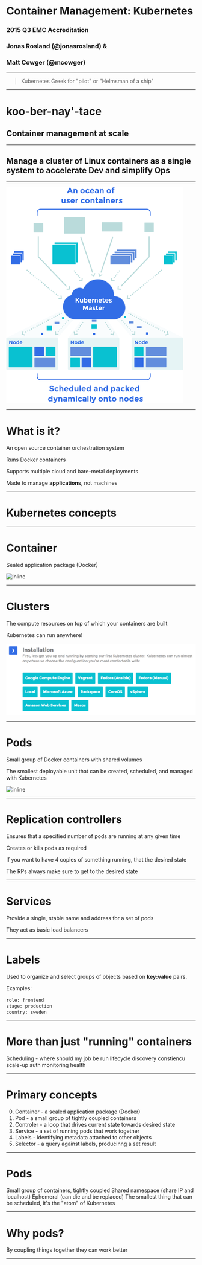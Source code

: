 # Container Management: Kubernetes
### 2015 Q3 EMC Accreditation
### Jonas Rosland (@jonasrosland) &
### Matt Cowger (@mcowger)

---

> Kubernetes
> Greek for "pilot" or "Helmsman of a ship"

---

# koo-ber-nay'-tace
## Container management at scale

---

## Manage a cluster of Linux containers as a single system to accelerate Dev and simplify Ops

---

![130%](images/kubernetes-graph-01.png)

---

# What is it?

An open source container orchestration system

Runs Docker containers

Supports multiple cloud and bare-metal deployments

Made to manage **applications**, not machines

---

# Kubernetes concepts

---

# Container

Sealed application package (Docker)

![inline](https://d3oypxn00j2a10.cloudfront.net/0.19.1/images/pages/brand_guidelines/small_v.png)

---

# Clusters

The compute resources on top of which your containers are built

Kubernetes can run anywhere!

![inline](images/kubernetes-install.png)

---

# Pods

Small group of Docker containers with shared volumes

The smallest deployable unit that can be created, scheduled, and managed with Kubernetes

![inline](http://upload.wikimedia.org/wikipedia/commons/5/5b/NCI_peas_in_pod.jpg)

---

# Replication controllers

Ensures that a specified number of pods are running at any given time

Creates or kills pods as required

If you want to have 4 copies of something running, that the desired state

The RPs always make sure to get to the desired state

---

# Services

Provide a single, stable name and address for a set of pods

They act as basic load balancers

---

# Labels

Used to organize and select groups of objects based on **key:value** pairs.

Examples:
```
role: frontend
stage: production
country: sweden
```

---

# More than just "running" containers

Scheduling - where should my job be run
lifecycle
discovery
constiencu
scale-up
auth
monitoring
health

---

# Primary concepts

0. Container - a sealed application package (Docker)
1. Pod - a small group pf tightly coupled containers
2. Controler - a loop that drives current state towards desired state
3. Service - a set of running pods that work together
4. Labels - identifying metadata attached to other objects
5. Selector - a query against labels, producinng a set result

---

# Pods

Small group of containers, tightly coupled
Shared namespace (share IP and localhost)
Ephemeral (can die and be replaced)
The smallest thing that can be scheduled, it's the "atom" of Kubernetes

---

# Why pods?

By coupling things together they can work better

---
